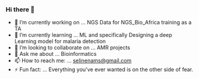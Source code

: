 ### Hi there 👋


- 🔭 I’m currently working on ... NGS Data for NGS_Bio_Africa training as a TA
- 🌱 I’m currently learning ... ML and specifically Designing a deep Learning model for malaria detection
- 👯 I’m looking to collaborate on ... AMR projects
- 💬 Ask me about ... Bioinformatics
- 📫 How to reach me: ... selinenams@gmail.com
- ⚡ Fun fact: ... Everything you've ever wanted is on the other side of fear.
